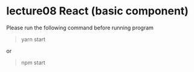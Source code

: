 # lecture08 React (basic component)

Please run the following command before running program

>yarn start

or

>npm start
